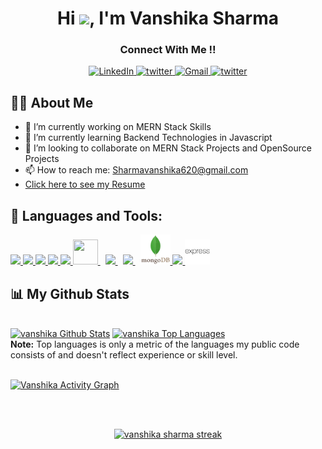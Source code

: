 <h1 align="center">Hi <img src="https://raw.githubusercontent.com/MartinHeinz/MartinHeinz/master/wave.gif" width="30px">, I'm Vanshika Sharma</h1>

<h3 align="center">Connect With Me !!</h3> 
<p align="center">
  <a href="https://www.linkedin.com/in/vanshika-sharma-298942205" target="_blank">
  <img alt="LinkedIn" src="https://img.shields.io/badge/linkedin%20-%230077B5.svg?&style=for-the-badge&logo=linkedin&logoColor=white"/>
  </a>
  <a href="https://twitter.com/Vanshika8548?t=GB06cf3yr_4OTTWppNkv1w&s=08" target="_blank">
  <img src="https://img.shields.io/badge/twitter-%2300acee.svg?&style=for-the-badge&logo=twitter&logoColor=white" alt="twitter" />
  </a>
  <a href="mailto:Sharmavanshika620@gmail.com">
  <img alt="Gmail" src="https://img.shields.io/badge/Gmail-D14836?style=for-the-badge&logo=gmail&logoColor=white" /> 
  </a>
    <a href="https://instagram.com/vanshika8548?utm_medium=copy_link" target="_blank">
  <img src="https://img.shields.io/badge/Instagram-E4405F?style=for-the-badge&logo=instagram&logoColor=white" alt="twitter" />
  </a>


  
</p> 

## 🙋‍♀️ About Me

- 🔭 I’m currently working on MERN Stack Skills
- 🌱 I’m currently learning Backend Technologies in Javascript
- 👯 I’m looking to collaborate on MERN Stack Projects and OpenSource Projects
- 📫 How to reach me: Sharmavanshika620@gmail.com
- <a href = "https://drive.google.com/file/d/19TVe2vYChm6j1FPRzC9ZxF8QmwMdMKyR/view?usp=drivesdk">Click here to see my Resume</a>

## 🚀 Languages and Tools:

<p align="left"> 
   <a href="https://developer.mozilla.org/en-US/docs/Web/JavaScript" target="_blank"> <img src="https://img.icons8.com/color/48/000000/javascript.png"/> </a> 
    <a href="https://www.w3.org/html/" target="_blank"> <img src="https://img.icons8.com/color/48/000000/html-5.png"/> </a> 
    <a href="https://www.w3schools.com/css/" target="_blank"> <img src="https://img.icons8.com/color/48/000000/css3.png"/> </a> 
    <a href="https://getbootstrap.com" target="_blank"> <img src="https://img.icons8.com/color/48/000000/bootstrap.png"/> </a> 
  <a href="https://reactjs.org/" target="_blank"> <img src="https://img.icons8.com/color/48/000000/react-native.png"/> </a>
  <a style="padding-right:8px;" href="https://mongoose.org" target="_blank"> <img src="https://img.icons8.com/color/2x/mongodb.png" width="40" height="40"/> </a>
<a style="padding-right:8px;" href="https://nodejs.org" target="_blank"> <img src="https://img.icons8.com/color/48/000000/nodejs.png"/> </a> 
    <a style="padding-right:8px;" href="https://www.mysql.com/" target="_blank"> <img src="https://img.icons8.com/fluent/50/000000/mysql-logo.png"/> </a>
    <a href="https://www.mongodb.com/" target="_blank"> <img src="https://raw.githubusercontent.com/devicons/devicon/master/icons/mongodb/mongodb-original-wordmark.svg" alt="mongodb" width="48" height="48"/> </a> 
   <a href="https://firebase.google.com/" target="_blank"> <img src="https://img.icons8.com/color/48/000000/firebase.png"/> </a>  
<a href="https://expressjs.com" target="_blank"> <img src="https://raw.githubusercontent.com/devicons/devicon/master/icons/express/express-original-wordmark.svg" alt="express" width="40" height="40"/> </a>
</p>




## 📊 My Github Stats

  <br/>
    <a href="https://github.com/Vanshikasharma620/github-readme-stats"><img alt="vanshika Github Stats" src="https://github-readme-stats.vercel.app/api?username=Vanshikasharma620&show_icons=true&count_private=true&theme=react&hide_border=true&bg_color=0D1117" /></a>
  <a href="https://github.com/Vanshikasharma620/github-readme-stats"><img alt="vanshika Top Languages" src="https://github-readme-stats.vercel.app/api/top-langs/?username=Vanshikasharma620&langs_count=8&count_private=true&layout=compact&theme=react&hide_border=true&bg_color=0D1117" /></a>

  <br/>
  <b>Note:</b> Top languages is only a metric of the languages my public code consists of and doesn't reflect experience or skill level.

<br/>
<br/>

<a href="https://github.com/Vanshikasharma620/github-readme-activity-graph"><img alt="Vanshika Activity Graph" src="https://activity-graph.herokuapp.com/graph?username=Vanshikasharma620&bg_color=0D1117&color=5BCDEC&line=5BCDEC&point=FFFFFF&hide_border=true" /></a>

<br/>
<br/>

<p align="center">
    <a href="https://github.com/Vanshikasharma620/github-readme-streak-stats">
        <img title="🔥 Get streak stats for your profile at git.io/streak-stats" alt="vanshika sharma streak" src="https://github-readme-streak-stats.herokuapp.com/?user=Vanshikasharma620&theme=black-ice&hide_border=true&stroke=0000&background=060A0CD0"/>
    </a>
</p>


